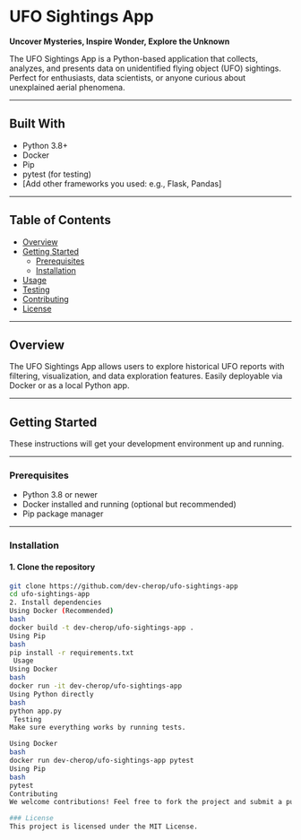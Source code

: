 #  UFO Sightings App

**Uncover Mysteries, Inspire Wonder, Explore the Unknown**

The UFO Sightings App is a Python-based application that collects, analyzes, and presents data on unidentified flying object (UFO) sightings. Perfect for enthusiasts, data scientists, or anyone curious about unexplained aerial phenomena.

---

##  Built With

- Python 3.8+
- Docker
- Pip
- pytest (for testing)
- [Add other frameworks you used: e.g., Flask, Pandas]

---

##  Table of Contents

- [Overview](#overview)  
- [Getting Started](#getting-started)  
  - [Prerequisites](#prerequisites)  
  - [Installation](#installation)  
- [Usage](#usage)  
- [Testing](#testing)  
- [Contributing](#contributing)  
- [License](#license)  

---

##  Overview

The UFO Sightings App allows users to explore historical UFO reports with filtering, visualization, and data exploration features. Easily deployable via Docker or as a local Python app.

---

##  Getting Started

These instructions will get your development environment up and running.

---

### Prerequisites

- Python 3.8 or newer
- Docker installed and running (optional but recommended)
- Pip package manager

---

###  Installation

#### 1. Clone the repository

```bash
git clone https://github.com/dev-cherop/ufo-sightings-app
cd ufo-sightings-app
2. Install dependencies
Using Docker (Recommended)
bash
docker build -t dev-cherop/ufo-sightings-app .
Using Pip
bash
pip install -r requirements.txt
 Usage
Using Docker
bash
docker run -it dev-cherop/ufo-sightings-app
Using Python directly
bash
python app.py
 Testing
Make sure everything works by running tests.

Using Docker
bash
docker run dev-cherop/ufo-sightings-app pytest
Using Pip
bash
pytest
Contributing
We welcome contributions! Feel free to fork the project and submit a pull request. Please follow conventional commit messages and include tests for any changes.

### License
This project is licensed under the MIT License.
